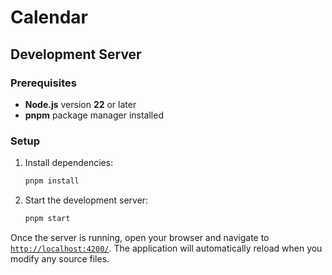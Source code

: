 # Calendar

## Development Server

### Prerequisites
- **Node.js** version **22** or later
- **pnpm** package manager installed

### Setup

1. Install dependencies:

   ```bash
   pnpm install
   ```

2. Start the development server:

   ```bash
   pnpm start
   ```

Once the server is running, open your browser and navigate to [`http://localhost:4200/`](http://localhost:4200/). The application will automatically reload when you modify any source files.
